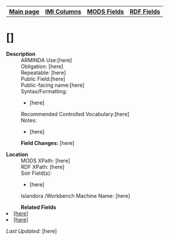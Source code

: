 <!DOCTYPE html>
<html>

<body>
<table style="width:100%">
  <tr>
    <th><a href="index.md">Main page</a></th>
	<th><a href="IMI.md">IMI Columns</a></th>
    <th><a href="MODS.md">MODS Fields</a></th>
    <th><a href="RDF.md">RDF Fields</a></th>
  </tr>
</table>

<h1>[]</h1>
<dl>
  <dt><b>Description</b></dt>
  <dd>ARMINDA Use:[here]</dd>
  <dd>Obligation: [here]</dd>
  <dd>Repeatable: [here]</dd>
  <dd>Public Field:[here]</dd>
  <dd>Public-facing name:[here]</dd>
  <dd>Syntax/Formatting:
	<ul>
		<li>[here]</li>
	</ul>
  </dd>
  <dd>Recommended Controlled Vocabulary:[here]</dd>
  <dd>Notes: 
	<ul>
		<li>[here]</li>
		</ul>
	</dd>
  <dd><b>Field Changes: </b>[here]</dd>
</dl>
<dl>
<dl>
    <dt><b>Location</b></dt>
		<dd>MODS XPath:   [here]</dd>
		<dd>RDF XPath: [here]</dd>
		<dd>Solr Field(s): 
			<ul>
				<li>[here]</li>
			</ul>
		</dd>
	<dd> Islandora /Workbench Machine Name: [here]</dd>
</dl>
<dl>
	<dd><b>Related Fields</b></dd>
		<li><a href="mods.note.md">[here]</a></li>
		<li><a href="rdf.dcterms.provenance.md">[here]</a></li>
</dl>
<p><i>Last Updated: </i>[here]</p>
</body>
</html>